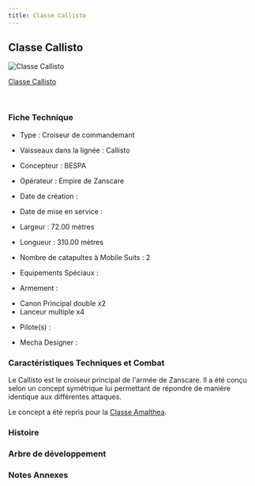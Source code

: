 ```yaml
---
title: Classe Callisto
---
```


Classe Callisto
---------------



![Classe Callisto](/images/stories/saga/vgundam/mechas/callisto.png)

[Classe Callisto](javascript:change_image_m('images/stories/saga/vgundam/mechas/callisto.png');)

 

### Fiche Technique


- Type : Croiseur de commandemant
  
- Vaisseaux dans la lignée : Callisto
  
- Concepteur : BESPA
  
- Opérateur : Empire de Zanscare
  
- Date de création : 
  
- Date de mise en service : 
  
- Largeur : 72.00 mètres
  
- Longueur : 310.00 mètres
  
- Nombre de catapultes à Mobile Suits : 2
  
- Equipements Spéciaux :




- Armement :


* Canon Principal double x2
* Lanceur multiple x4


- Pilote(s) : 





- Mecha Designer : 


### Caractéristiques Techniques et Combat


Le Callisto est le croiseur principal de l'armée de Zanscare. Il a été conçu selon un concept symétrique lui permettant de répondre de manière identique aux différentes attaques. 


Le concept a été repris pour la [Classe Amalthea](uc/victory-gundam/classe-amalthea.html).


### Histoire


### Arbre de développement


### Notes Annexes


